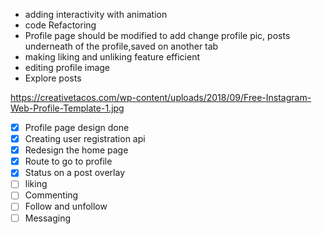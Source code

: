 - adding interactivity with animation
- code Refactoring
- Profile page should be modified to add change profile pic, posts underneath of the profile,saved on another tab
- making liking and unliking feature efficient
- editing profile image
- Explore posts

https://creativetacos.com/wp-content/uploads/2018/09/Free-Instagram-Web-Profile-Template-1.jpg

- [x] Profile page design done
- [x] Creating user registration api
- [x] Redesign the home page
- [x] Route to go to profile
- [x] Status on a post overlay
- [ ] liking
- [ ] Commenting
- [ ] Follow and unfollow
- [ ] Messaging
